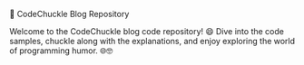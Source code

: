 🚀 CodeChuckle Blog Repository

Welcome to the CodeChuckle blog code repository! 😄 Dive into the code samples, chuckle along with the explanations, and enjoy exploring the world of programming humor. 🌐🤓
